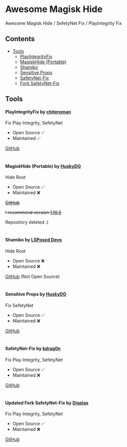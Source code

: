 
# Awesome Magisk Hide

Awesome Magisk Hide / SefetyNet Fix / PlayIntegrity Fix 

## Contents
- [Tools](#tools)
  - [PlayIntegrityFix](#playintegrityfix-by-chiteroman)
  - [MagiskHide (Portable)](#magiskhide-portable-by-huskydg)
  - [Shamiko](#shamiko-by-lsposed-devs)
  - [Sensitive Props](#sensitive-props-by-huskydg)
  - [SafetyNet-Fix](#safetynet-fix-by-kdrag0n)
  - [Fork SafetyNet-Fix](#updated-fork-safetynet-fix-by-displax)

## Tools

#### PlayIntegrityFix by [chiteroman](https://github.com/chiteroman)

Fix Play Integrity, SefetyNet

- Open Source ✅
- Maintained ✅

[GitHub](https://github.com/chiteroman/PlayIntegrityFix)

#

#### MagiskHide (Portable) by [HuskyDG](https://github.com/HuskyDG)

Hide Root

- Open Source ✅
- Maintained ❌

~~[GitHub](https://github.com/HuskyDG/MagiskHide/tree/047c9cb9d3087683aeb3d232c9f23c5c05f660cf)~~

~~I recommend version [1.10.3](https://github.com/HuskyDG/MagiskHide/releases/tag/v1.10.3)~~

Repository deleted :(

#

#### Shamiko by [LSPosed Devs](https://github.com/LSPosed)

Hide Root

- Open Source ❌
- Maintained ❌

[GitHub](https://github.com/LSPosed/LSPosed.github.io/releases) (Not Open Source)


#

#### Sensitive Props by [HuskyDG](https://github.com/HuskyDG)

Fix SefetyNet

- Open Source ✅
- Maintained ❌

[GitHub](https://github.com/Magisk-Modules-Alt-Repo/sensitive_props)

#

#### SafetyNet-Fix by [kdrag0n](https://github.com/kdrag0n)

Fix Play Integrity, SefetyNet

- Open Source ✅
- Maintained ❌

[GitHub](https://github.com/kdrag0n/safetynet-fix)

#

#### Updated Fork SafetyNet-Fix by [Displax](https://github.com/Displax)

Fix Play Integrity, SefetyNet

- Open Source ✅
- Maintained ❌

[GitHub](https://github.com/Displax/safetynet-fix)

#
